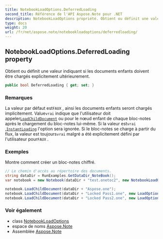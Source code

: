 ```yaml
---
title: NotebookLoadOptions.DeferredLoading
second_title: Référence de l'API Aspose.Note pour .NET
description: NotebookLoadOptions propriété. Obtient ou définit une valeur indiquant si les documents enfants doivent être chargés explicitement ultérieurement.
type: docs
weight: 20
url: /fr/net/aspose.note/notebookloadoptions/deferredloading/
---
```

## NotebookLoadOptions.DeferredLoading property

Obtient ou définit une valeur indiquant si les documents enfants doivent être chargés explicitement ultérieurement.

```csharp
public bool DeferredLoading { get; set; }
```

### Remarques

La valeur par défaut est`FAUX` , ainsi les documents enfants seront chargés implicitement. Value`vrai` indique que l'utilisateur doit appeler[`LoadChildDocument`](../../notebook/loadchilddocument/) ou pour le nœud enfant de chaque bloc-notes après le chargement du bloc-notes lui-même. Si la valeur est`vrai` ,[`InstantLoading`](../instantloading/) l'option sera ignorée. Si le bloc-notes se charge à partir du flux, la valeur est toujours`vrai` malgré a été explicitement défini par l'utilisateur pour`FAUX` .

### Exemples

Montre comment créer un bloc-notes chiffré.

```csharp
// Le chemin d'accès au répertoire des documents.
string dataDir = RunExamples.GetDataDir_NoteBook();
var notebook = new Notebook(dataDir + "test.onetoc2", new NotebookLoadOptions() { DeferredLoading = true });

notebook.LoadChildDocument(dataDir + "Aspose.one");  
notebook.LoadChildDocument(dataDir + "Locked Pass1.one", new LoadOptions() { DocumentPassword = "pass" });
notebook.LoadChildDocument(dataDir + "Locked Pass2.one", new LoadOptions() { DocumentPassword = "pass2" });
```

### Voir également

* class [NotebookLoadOptions](../)
* espace de noms [Aspose.Note](../../notebookloadoptions/)
* Assemblée [Aspose.Note](../../../)


